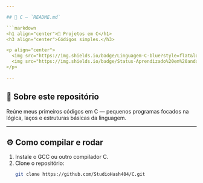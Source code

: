 ```yaml
---

## 🧩 C – `README.md`

```markdown
<h1 align="center">🧠 Projetos em C</h1>
<h3 align="center">Códigos simples.</h3>

<p align="center">
  <img src="https://img.shields.io/badge/Linguagem-C-blue?style=flat&logo=c" />
  <img src="https://img.shields.io/badge/Status-Aprendizado%20em%20andamento-yellow" />
</p>

---
```


## 🧭 Sobre este repositório

Reúne meus primeiros códigos em C — pequenos programas focados na lógica, laços e estruturas básicas da linguagem.

---

## ⚙️ Como compilar e rodar

1. Instale o GCC ou outro compilador C.
2. Clone o repositório:
   ```bash
   git clone https://github.com/StudioHash404/C.git
